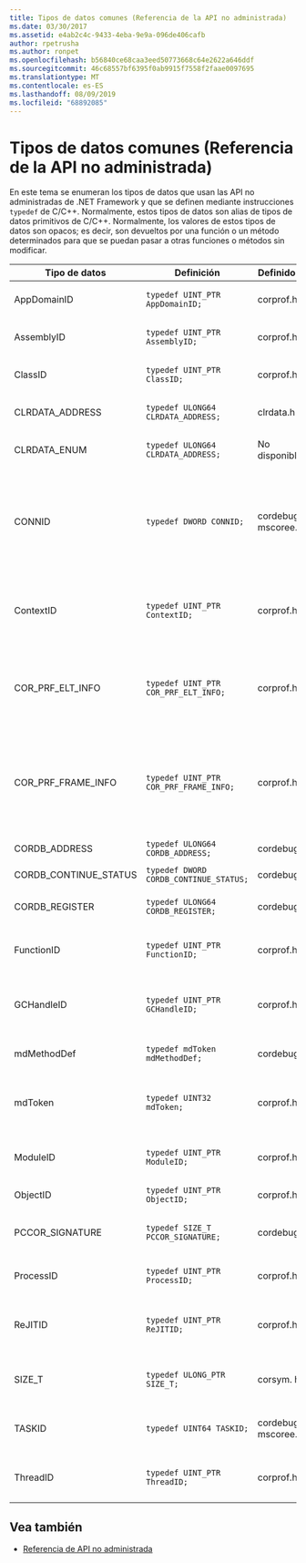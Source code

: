 ```yaml
---
title: Tipos de datos comunes (Referencia de la API no administrada)
ms.date: 03/30/2017
ms.assetid: e4ab2c4c-9433-4eba-9e9a-096de406cafb
author: rpetrusha
ms.author: ronpet
ms.openlocfilehash: b56840ce68caa3eed50773668c64e2622a646ddf
ms.sourcegitcommit: 46c68557bf6395f0ab9915f7558f2faae0097695
ms.translationtype: MT
ms.contentlocale: es-ES
ms.lasthandoff: 08/09/2019
ms.locfileid: "68892085"
---
```

# <a name="common-data-types-unmanaged-api-reference"></a>Tipos de datos comunes (Referencia de la API no administrada)
En este tema se enumeran los tipos de datos que usan las API no administradas de .NET Framework y que se definen mediante instrucciones `typedef` de C/C++. Normalmente, estos tipos de datos son alias de tipos de datos primitivos de C/C++. Normalmente, los valores de estos tipos de datos son opacos; es decir, son devueltos por una función o un método determinados para que se puedan pasar a otras funciones o métodos sin modificar.  
  
|Tipo de datos|Definición|Definido en|DESCRIPCIÓN|  
|---------------|----------------|----------------|-----------------|  
|AppDomainID|`typedef UINT_PTR AppDomainID;`|corprof.h|Identificador de un dominio de aplicación.|  
|AssemblyID|`typedef UINT_PTR AssemblyID;`|corprof.h|Identificador de un ensamblado.|  
|ClassID|`typedef UINT_PTR ClassID;`|corprof.h|Identificador de una clase administrada.|  
|CLRDATA_ADDRESS|`typedef ULONG64 CLRDATA_ADDRESS;`|clrdata.h|Una dirección de memoria de 64 bits.|
|CLRDATA_ENUM|`typedef ULONG64 CLRDATA_ADDRESS;`|No disponible|Una dirección de memoria de 64 bits.|
|CONNID|`typedef DWORD CONNID;`|cordebug.h, mscoree.h|Identificador de conexión de un subproceso que se conecta a una instancia de Microsoft SQL Server.|  
|ContextID|`typedef UINT_PTR ContextID;`|corprof.h|Identificador del contexto asociado a un subproceso administrado determinado.|  
|COR_PRF_ELT_INFO|`typedef UINT_PTR COR_PRF_ELT_INFO;`|corprof.h|Controlador opaco que representa información sobre un marco de pila determinado.|  
|COR_PRF_FRAME_INFO|`typedef UINT_PTR COR_PRF_FRAME_INFO;`|corprof.h|Controlador opaco que apunta a un marco de pila. Es válido solo durante la devolución de llamada a la que se pasa.|  
|CORDB_ADDRESS|`typedef ULONG64 CORDB_ADDRESS;`|cordebug.h|Dirección en memoria.|  
|CORDB_CONTINUE_STATUS|`typedef DWORD CORDB_CONTINUE_STATUS;`|cordebug.h|Estado de la continuación.|  
|CORDB_REGISTER|`typedef ULONG64 CORDB_REGISTER;`|cordebug.h|Valor de un registro de CPU.|
|FunctionID|`typedef UINT_PTR FunctionID;`|corprof.h|Identificador de una función o un método.|  
|GCHandleID|`typedef UINT_PTR GCHandleID;`|corprof.h|Controlador de recolección de elementos no utilizados.|  
|mdMethodDef|`typedef mdToken mdMethodDef;`|cordebug.h|Token de definición de método.|
|mdToken|`typedef UINT32 mdToken;`|corprof.h|Un token de metadatos (una fila en una tabla de metadatos).|  
|ModuleID|`typedef UINT_PTR ModuleID;`|corprof.h|Identificador de un módulo de ensamblado.|  
|ObjectID|`typedef UINT_PTR ObjectID;`|corprof.h|Identificador de un objeto.|  
|PCCOR_SIGNATURE|`typedef SIZE_T PCCOR_SIGNATURE;`|cordebug.h|Un puntero a un miembro o a una firma de metadatos.|
|ProcessID|`typedef UINT_PTR ProcessID;`|corprof.h|Identificador de un proceso administrado.|  
|ReJITID|`typedef UINT_PTR ReJITID;`|corprof.h|Identificador de una función con compilación JIT .|  
|SIZE_T|`typedef ULONG_PTR SIZE_T;`|corsym. h|Un puntero a una dirección de memoria de 64 bits.|
|TASKID|`typedef UINT64 TASKID;`|cordebug.h, mscoree.h|Identificador de una instancia de [ICLRTask](../../../docs/framework/unmanaged-api/hosting/iclrtask-interface.md) .|  
|ThreadID|`typedef UINT_PTR ThreadID;`|corprof.h|Identificador de un subproceso administrado.|  
  
## <a name="see-also"></a>Vea también

- [Referencia de API no administrada](../../../docs/framework/unmanaged-api/index.md)
